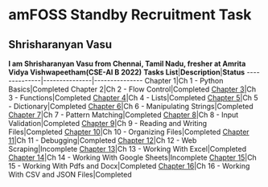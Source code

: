 # amFOSS Standby Recruitment Task

## Shrisharanyan Vasu

**I am Shrisharanyan Vasu from Chennai, Tamil Nadu, fresher at Amrita Vidya Vishwapeetham(CSE-AI B 2022)**
**Tasks List**|**Description**|**Status**
--------------|---------------|---------------
Chapter 1|Ch 1 - Python Basics|Completed
Chapter 2|Ch 2 - Flow Control|Completed
[Chapter 3](https://github.com/spellsharp/AutomateTheBoringStuff/tree/master/03_Functions)|Ch 3 - Functions|Completed
[Chapter 4](https://github.com/spellsharp/AutomateTheBoringStuff/tree/master/04_Lists)|Ch 4 - Lists|Completed
[Chapter 5](https://github.com/spellsharp/AutomateTheBoringStuff/tree/master/05_Dictionary)|Ch 5 - Dictionary|Completed
[Chapter 6](https://github.com/spellsharp/AutomateTheBoringStuff/tree/master/06_ManipulatingStrings)|Ch 6 - Manipulating Strings|Completed
[Chapter 7](https://github.com/spellsharp/AutomateTheBoringStuff/tree/master/07_PatternMatching)|Ch 7 - Pattern Matching|Completed
[Chapter 8](https://github.com/spellsharp/AutomateTheBoringStuff/tree/master/08_InputValidation)|Ch 8 - Input Validation|Completed
[Chapter 9](https://github.com/spellsharp/AutomateTheBoringStuff/tree/master/09_ReadingAndWritingFiles)|Ch 9 - Reading and Writing Files|Completed
[Chapter 10](https://github.com/spellsharp/AutomateTheBoringStuff/tree/master/10_OrganizingFiles)|Ch 10 - Organizing Files|Completed
[Chapter 11](https://github.com/spellsharp/AutomateTheBoringStuff/tree/master/11_Debugging)|Ch 11 - Debugging|Completed
[Chapter 12](https://github.com/spellsharp/AutomateTheBoringStuff/tree/master/12_WebScraping)|Ch 12 - Web Scraping|Incomplete
[Chapter 13](https://github.com/spellsharp/AutomateTheBoringStuff/tree/master/13_WorkingWithExcel)|Ch 13 - Working With Excel|Completed
[Chapter 14](https://github.com/spellsharp/AutomateTheBoringStuff/tree/master/14_WorkingWithGoogleSheets)|Ch 14 - Working With Google Sheets|Incomplete
[Chapter 15](https://github.com/spellsharp/AutomateTheBoringStuff/tree/master/15_WorkingWithPDFAndWordDocuments)|Ch 15 - Working With Pdfs and Docx|Completed
[Chapter 16](https://github.com/spellsharp/AutomateTheBoringStuff/tree/master/16_WorkingWithCSVAndJSON)|Ch 16 - Working With CSV and JSON Files|Completed



